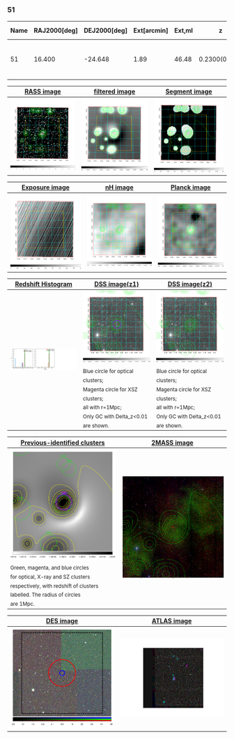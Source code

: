 <div STYLE="page-break-after: always;"></div>

### 51

|Name|RAJ2000[deg]|DEJ2000[deg] |Ext[arcmin]| Ext,ml | z | z_src| C|GC(XSZ,Delta_z<0.01)| GC(OPT,Delta_z<0.01)|GC| R_sig[arcmin] | R500[arcmin] | R500[Mpc]| CRsig[c/s] | CR500[c/s] |L500[1E44 erg/s]|F500[1E-12 erg/s/cm^2]| M500[1E14 Msun]|Tx[keV]|Cnt_sig|Beta|Rc[arcmin]|Comment|Alias|
|---|---|---|---|---|---|------|---|--------|---------|----------|---|---|---|---|---|---|---|---|---|---|---|---|---|---|
|51| 16.400| -24.648| 1.89| 46.48| 0.2300(0.000)| z_xsz| B| MCXC, PSZ2, Tar, XB| A| A, MCXC, PSZ2, Tar, W, XB| 5.875| 5.447| 1.201| 0.193(0.040)| 0.191(0.039)| 6.130(0.547)| 3.897(0.348)| 6.20(0.26)| 7.12(0.19)| 62.1| 0.952(-0.068+0.035)| 4.207(-0.401+0.353)| -| k192|

|[RASS image](../image/51/51_img.pdf)|[filtered image](../image/51/51_fil.pdf)|[Segment image](../image/51/51_seg.pdf)|
|-------------------|--------------------|-------------------|
| <img src="../image/51/51_img.png" width="300">  | <img src="../image/51/51_fil.png" width="300">   | <img src="../image/51/51_seg.png" width="300">  |

|[Exposure image](../image/51/51_mex.pdf)| [nH image](../image/51/51_nh.pdf)| [Planck image](../image/51/51_p.pdf)|
|-------------------|--------------------|-------------------|
|<img src="../image/51/51_mex.png" width="300">   | <img src="../image/51/51_nh.png" width="300">    | <img src="../image/51/51_p.png" width="300"> |

|[Redshift Histogram](../image/51/51_zg.pdf) | [DSS image(z1)](../image/51/51_dss_z1.pdf)      |  [DSS image(z2)](../image/51/51_dss_z2.pdf)    |
|-------------------|--------------------|-------------------|
|<img src="../image/51/51_zg.png" width="300"> |<img src="../image/51/51_dss_z1.png" width="300"> <sub><br>Blue circle for optical clusters; <br>Magenta circle for XSZ clusters; <br>all with r=1Mpc; <br>Only GC with Delta_z<0.01 are shown. </sub>| <img src="../image/51/51_dss_z2.png" width="300"><sub><br>Blue circle for optical clusters; <br>Magenta circle for XSZ clusters; <br>all with r=1Mpc; <br>Only GC with Delta_z<0.01 are shown. </sub> |

|[Previous-identified clusters](../image/51/51_gc.pdf) | [2MASS image](../image/51/51_2mass.pdf)      |
|-------------------|-------------------|
|<img src=../image/51/51_gc.png width="300"> <br><sub>Green, magenta, and blue circles <br>for optical, X-ray and SZ clusters <br>respectively, with redshift of clusters <br>labelled. The radius of circles <br>are 1Mpc.</sub>|<img src="../image/51/51_2mass.png" width="300">  |

|[DES image](../image/51/51_des.pdf)   |[ATLAS image](../image/51/51_s.pdf)        |
|-------------------|-------------------|
| <img src="../image/51/51_des.png" width="300">  | <img src="../image/51/51_s.png" width="300">  |
